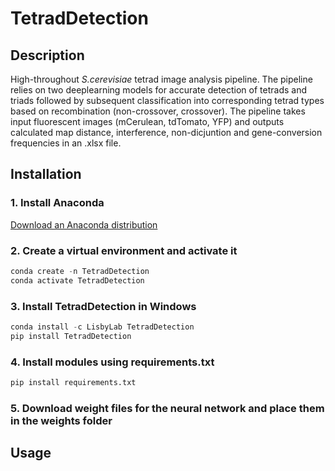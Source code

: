 # TetradDetection

## Description
High-throughout _S.cerevisiae_ tetrad image analysis pipeline. The pipeline relies on two deeplearning models for accurate detection of tetrads and triads followed by subsequent classification into corresponding tetrad types based on recombination (non-crossover, crossover). The pipeline takes input fluorescent images (mCerulean, tdTomato, YFP) and outputs calculated map distance, interference, non-dicjuntion and gene-conversion frequencies in an .xlsx file.



## Installation

### 1. Install Anaconda
[Download an Anaconda distribution](https://www.anaconda.com/download)

### 2. Create a virtual environment and activate it
```python
conda create -n TetradDetection
conda activate TetradDetection
```

### 3. Install TetradDetection in Windows
```python
conda install -c LisbyLab TetradDetection
pip install TetradDetection
```

### 4. Install modules using requirements.txt
```python
pip install requirements.txt
```

### 5. Download weight files for the neural network and place them in the weights folder

## Usage




